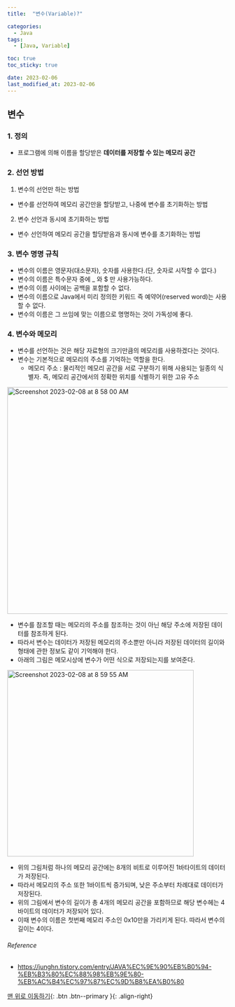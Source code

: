 ```yaml
---
title:  "변수(Variable)?" 

categories:
  - Java
tags:
  - [Java, Variable]

toc: true
toc_sticky: true

date: 2023-02-06
last_modified_at: 2023-02-06
---
```

## 변수
### 1. 정의
- 프로그램에 의해 이름을 할당받은 __데이터를 저장할 수 있는 메모리 공간__

### 2. 선언 방법
1. 변수의 선언만 하는 방법
- 변수를 선언하여 메모리 공간만을 할당받고, 나중에 변수를 초기화하는 방법
2. 변수 선언과 동시에 초기화하는 방법
- 변수 선언하여 메모리 공간을 할당받음과 동시에 변수를 초기화하는 방법

### 3. 변수 명명 규칙
- 변수의 이름은 영문자(대소문자), 숫자를 사용한다.(단, 숫자로 시작할 수 없다.)
- 변수의 이름은 특수문자 중에 _ 와 $ 만 사용가능하다.
- 변수의 이름 사이에는 공백을 포함할 수 없다.
- 변수의 이름으로 Java에서 미리 정의한 키워드 즉 예약어(reserved word)는 사용할 수 없다.
- 변수의 이름은 그 쓰임에 맞는 이름으로 명명하는 것이 가독성에 좋다.

### 4. 변수와 메모리
- 변수를 선언하는 것은 해당 자료형의 크기만큼의 메모리를 사용하겠다는 것이다.
- 변수는 기본적으로 메모리의 주소를 기억하는 역할을 한다.
  - 메모리 주소 : 물리적인 메모리 공간을 서로 구분하기 위해 사용되는 일종의 식별자. 즉, 메모리 공간에서의 정확한 위치를 식별하기 위한 고유 주소

<img width="518" alt="Screenshot 2023-02-08 at 8 58 00 AM" src="https://user-images.githubusercontent.com/61777583/217394296-885dfdbe-f926-4dcb-9b07-b204f7b043a1.png">

- 변수를 참조할 때는 메모리의 주소를 참조하는 것이 아닌 해당 주소에 저장된 데이터를 참조하게 된다.
- 따라서 변수는 데이터가 저장된 메모리의 주소뿐만 아니라 저장된 데이터의 길이와 형태에 관한 정보도 같이 기억해야 한다.
- 아래의 그림은 메모시상에 변수가 어떤 식으로 저장되는지를 보여준다.

<img width="426" alt="Screenshot 2023-02-08 at 8 59 55 AM" src="https://user-images.githubusercontent.com/61777583/217394468-f2fbcc80-bedb-49b0-99e6-5cc0c784ebfd.png">

- 위의 그림처럼 하나의 메모리 공간에는 8개의 비트로 이루어진 1바타이트의 데이터가 저장된다.
- 따라서 메모리의 주소 또한 1바이트씩 증가되며, 낮은 주소부터 차례대로 데이터가 저장된다.
- 위의 그림에서 변수의 길이가 총 4개의 메모리 공간을 포함하므로 해당 변수헤는 4바이트의 데이터가 저장되어 있다.
- 이때 변수의 이름은 첫번째 메모리 주소인 0x10만을 가리키게 된다. 따라서 변수의 길이는 4이다.




###### Reference <br>
- https://junghn.tistory.com/entry/JAVA%EC%9E%90%EB%B0%94-%EB%B3%80%EC%88%98%EB%9E%80-%EB%AC%B4%EC%97%87%EC%9D%B8%EA%B0%80

[맨 위로 이동하기](#){: .btn .btn--primary }{: .align-right} 